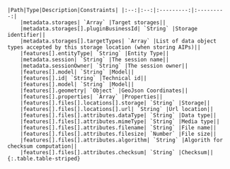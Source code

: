     |Path|Type|Description|Constraints| |:--:|:--:|:---------:|:---------:|
        |metadata.storages| `Array` |Target storages||
        |metadata.storages[].pluginBusinessId| `String` |Storage identifier||
        |metadata.storages[].targetTypes| `Array` |List of data object types accepted by this storage location (when storing AIPs)||
        |features[].entityType| `String` |Entity Type||
        |metadata.session| `String` |The session name||
        |metadata.sessionOwner| `String` |The session owner||
        |features[].model| `String` |Model||
        |features[].id| `String` |Technical id||
        |features[].model| `String` |Model||
        |features[].geometry| `Object` |GeoJson Coordinates||
        |features[].properties| `Array` |Properties||
        |features[].files[].locations[].storage| `String` |Storage||
        |features[].files[].locations[].url| `String` |Url location||
        |features[].files[].attributes.dataType| `String` |Data type||
        |features[].files[].attributes.mimeType| `String` |Media type||
        |features[].files[].attributes.filename| `String` |File name||
        |features[].files[].attributes.filesize| `Number` |File size||
        |features[].files[].attributes.algorithm| `String` |Algorith for checksum computation||
        |features[].files[].attributes.checksum| `String` |Checksum||
    {:.table.table-striped}
